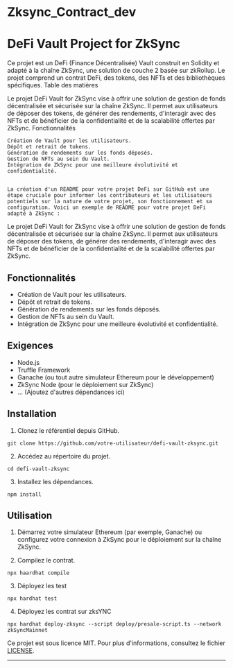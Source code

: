 # Zksync_Contract_dev

# DeFi Vault Project for ZkSync

Ce projet est un DeFi (Finance Décentralisée) Vault construit en Solidity et adapté à la chaîne ZkSync, une solution de couche 2 basée sur zkRollup. Le projet comprend un contrat DeFi, des tokens, des NFTs et des bibliothèques spécifiques.
Table des matières

 

Le projet DeFi Vault for ZkSync vise à offrir une solution de gestion de fonds décentralisée et sécurisée sur la chaîne ZkSync. Il permet aux utilisateurs de déposer des tokens, de générer des rendements, d'interagir avec des NFTs et de bénéficier de la confidentialité et de la scalabilité offertes par ZkSync.
Fonctionnalités

    Création de Vault pour les utilisateurs.
    Dépôt et retrait de tokens.
    Génération de rendements sur les fonds déposés.
    Gestion de NFTs au sein du Vault.
    Intégration de ZkSync pour une meilleure évolutivité et confidentialité.


    La création d'un README pour votre projet DeFi sur GitHub est une étape cruciale pour informer les contributeurs et les utilisateurs potentiels sur la nature de votre projet, son fonctionnement et sa configuration. Voici un exemple de README pour votre projet DeFi adapté à ZkSync :

Le projet DeFi Vault for ZkSync vise à offrir une solution de gestion de fonds décentralisée et sécurisée sur la chaîne ZkSync. Il permet aux utilisateurs de déposer des tokens, de générer des rendements, d'interagir avec des NFTs et de bénéficier de la confidentialité et de la scalabilité offertes par ZkSync.
## Fonctionnalités

- Création de Vault pour les utilisateurs.
- Dépôt et retrait de tokens.
- Génération de rendements sur les fonds déposés.
- Gestion de NFTs au sein du Vault.
- Intégration de ZkSync pour une meilleure évolutivité et confidentialité.

## Exigences

- Node.js
- Truffle Framework
- Ganache (ou tout autre simulateur Ethereum pour le développement)
- ZkSync Node (pour le déploiement sur ZkSync)
- ... (Ajoutez d'autres dépendances ici)

## Installation

1. Clonez le référentiel depuis GitHub.

```shell
git clone https://github.com/votre-utilisateur/defi-vault-zksync.git
```

2. Accédez au répertoire du projet.

```shell
cd defi-vault-zksync
```

3. Installez les dépendances.

```shell
npm install
```

## Utilisation

1. Démarrez votre simulateur Ethereum (par exemple, Ganache) ou configurez votre connexion à ZkSync pour le déploiement sur la chaîne ZkSync.

2. Compilez le contrat.

```shell
npx haardhat compile
```

3. Déployez les test 

```shell
npx hardhat test
```

4. Déployez les contrat sur zksYNC

```shell
npx hardhat deploy-zksync --script deploy/presale-script.ts --network zkSyncMainnet
```


Ce projet est sous licence MIT. Pour plus d'informations, consultez le fichier [LICENSE](LICENSE).

---
